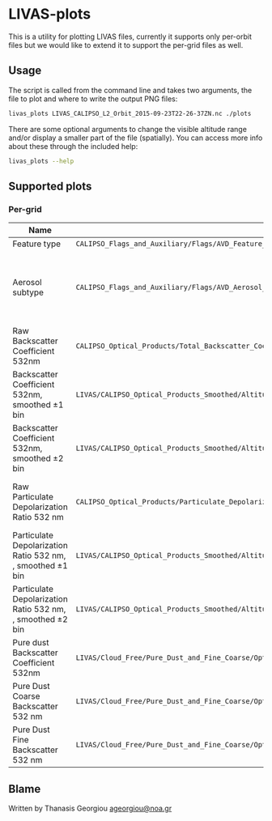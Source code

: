 # LIVAS-plots

This is a utility for plotting LIVAS files, currently it supports only per-orbit
files but we would like to extend it to support the per-grid files as well.

## Usage

The script is called from the command line and takes two arguments, the file to plot
and where to write the output PNG files:

```sh
livas_plots LIVAS_CALIPSO_L2_Orbit_2015-09-23T22-26-37ZN.nc ./plots
```

There are some optional arguments to change the visible altitude range and/or display a smaller part of the file (spatially). You can access more info about these through the included help:

```sh
livas_plots --help
```

## Supported plots

### Per-grid

| Name                                                       | Variable path                                                                                                 | Notes                                                                |
| ---------------------------------------------------------- | ------------------------------------------------------------------------------------------------------------- | -------------------------------------------------------------------- |
| Feature type                                               | `CALIPSO_Flags_and_Auxiliary/Flags/AVD_Feature_Type`                                                          |                                                                      |
| Aerosol subtype                                            | `CALIPSO_Flags_and_Auxiliary/Flags/AVD_Aerosol_Subtype`                                                       | Will also show Cloud/Totally attenuated bins from Feature Type array |
| Raw Backscatter Coefficient 532nm                          | `CALIPSO_Optical_Products/Total_Backscatter_Coefficient_532`                                                  |                                                                      |
| Backscatter Coefficient 532nm, smoothed ±1 bin             | `LIVAS/CALIPSO_Optical_Products_Smoothed/Altitudinally_Smoothed_by_180m/Backscatter_Coefficient_532`          |
| Backscatter Coefficient 532nm, smoothed ±2 bin             | `LIVAS/CALIPSO_Optical_Products_Smoothed/Altitudinally_Smoothed_by_420m/Backscatter_Coefficient_532`          |
| Raw Particulate Depolarization Ratio 532 nm                | `CALIPSO_Optical_Products/Particulate_Depolarization_Ratio_Profile_532`                                       | Will have the same filtered bins as the smoothed version.            |
| Particulate Depolarization Ratio 532 nm, , smoothed ±1 bin | `LIVAS/CALIPSO_Optical_Products_Smoothed/Altitudinally_Smoothed_by_180m/Particulate_Depolarization_Ratio_532` |                                                                      |
| Particulate Depolarization Ratio 532 nm, , smoothed ±2 bin | `LIVAS/CALIPSO_Optical_Products_Smoothed/Altitudinally_Smoothed_by_420m/Particulate_Depolarization_Ratio_532` |                                                                      |
| Pure dust Backscatter Coefficient 532nm                    | `LIVAS/Cloud_Free/Pure_Dust_and_Fine_Coarse/Optical_Products/Pure_Dust_Backscatter_Coefficient_532`           |                                                                      |
| Pure Dust Coarse Backscatter 532 nm                        | `LIVAS/Cloud_Free/Pure_Dust_and_Fine_Coarse/Optical_Products/Pure_Dust_Coarse_Backscatter_Coefficient_532`    |                                                                      |
| Pure Dust Fine Backscatter 532 nm                          | `LIVAS/Cloud_Free/Pure_Dust_and_Fine_Coarse/Optical_Products/Pure_Dust_Fine_Backscatter_Coefficient_532`      |                                                                      |

## Blame

Written by Thanasis Georgiou <ageorgiou@noa.gr>
